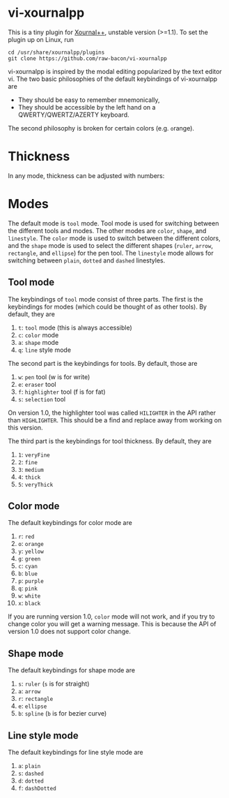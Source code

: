 # vi-xournalpp
This is a tiny plugin for [Xournal++](https://github.com/xournalpp/xournalpp),
unstable version (>=1.1).
To set the plugin up on Linux, run

```
cd /usr/share/xournalpp/plugins
git clone https://github.com/raw-bacon/vi-xournalpp
```

vi-xournalpp is inspired by the modal editing popularized
by the text editor vi. 
The two basic philosophies of the default keybindings of vi-xournalpp are

- They should be easy to remember mnemonically,
- They should be accessible by the left hand on a QWERTY/QWERTZ/AZERTY keyboard.

The second philosophy is broken for certain colors (e.g. `o`range).

# Thickness
In any mode, thickness can be adjusted with numbers:


# Modes
The default mode is `tool` mode.
Tool mode is used for switching between the different tools and modes.
The other modes are `color`, `shape`, and `linestyle`.
The `color` mode is used to switch between the different colors,
and the `shape` mode is used to select the different shapes (`ruler`,
`arrow`, `rectangle`, and `ellipse`) for the pen tool.
The `linestyle` mode allows for switching between `plain`, `dotted` and `dashed`
linestyles.

## Tool mode
The keybindings of `tool` mode consist of
three parts.
The first is the keybindings for modes (which could be thought
of as other tools). By default, they are

1. `t`: `tool` mode (this is always accessible)
2. `c`: `color` mode
3. `a`: `shape` mode
4. `q`: `line` style mode

The second part is the keybindings for tools.
By default, those are

1. `w`: `pen` tool (w is for write)
2. `e`: `eraser` tool
3. `f`: `highlighter` tool (f is for fat)
4. `s`: `selection` tool

On version 1.0, the highlighter tool was called
`HILIGHTER` in the API rather than
`HIGHLIGHTER`. This should be a find and replace away from working
on this version.

The third part is the keybindings for tool thickness.
By default, they are

1. `1`: `veryFine`
2. `2`: `fine`
3. `3`: `medium`
4. `4`: `thick`
5. `5`: `veryThick`


## Color mode
The default keybindings for color mode are

1.  `r`: `red`
2.  `o`: `orange`
3.  `y`: `yellow`
4.  `g`: `green`
5.  `c`: `cyan`
6.  `b`: `blue`
7.  `p`: `purple`
8.  `q`: `pink`
9.  `w`: `white`
10. `x`: `black`

If you are running version 1.0,
`color` mode will not work, and if you try
to change color you will get a warning
message.
This is because the API of version 1.0
does not support color change.

## Shape mode
The default keybindings for shape mode are

1. `s`: `ruler` (`s` is for straight)
2. `a`: `arrow`
3. `r`: `rectangle`
4. `e`: `ellipse`
5. `b`: `spline` (`b` is for bezier curve)

## Line style mode
The default keybindings for line style mode are

1. `a`: `plain`
2. `s`: `dashed`
3. `d`: `dotted`
4. `f`: `dashDotted`

